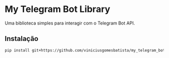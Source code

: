 # My Telegram Bot Library

Uma biblioteca simples para interagir com o Telegram Bot API.

## Instalação

```bash
pip install git+https://github.com/viniciusgomesbatista/my_telegram_bot.git
